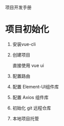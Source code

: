 项目开发手册



# 项目初始化

1. 安装vue-cli

2. 创建项目

   直接使用 vue ui 

   

3. 配置路由

4. 配置 Element-UI组件库

5. 配置 Axios 组件库

6. 初始化 git 远程仓库

7. 本地项目托管

